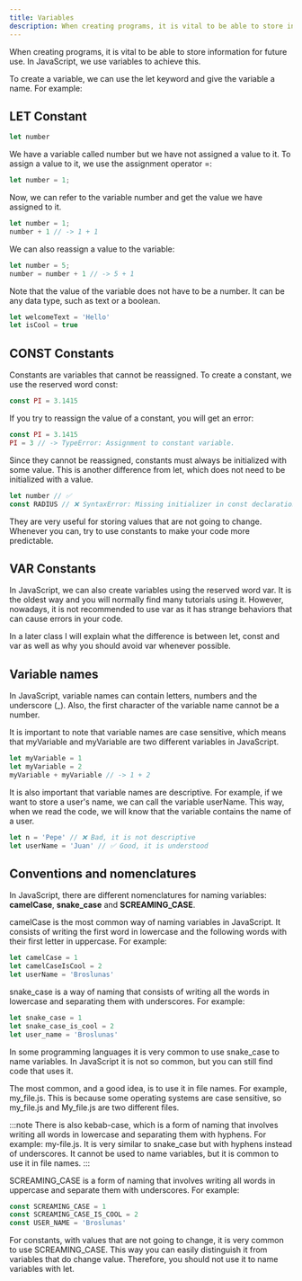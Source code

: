 ```yaml
---
title: Variables
description: When creating programs, it is vital to be able to store information for future use. In JavaScript, we use variables to achieve this.
---
```


When creating programs, it is vital to be able to store information for future use. In JavaScript, we use variables to achieve this.

To create a variable, we can use the let keyword and give the variable a name. For example:

## LET Constant
```js title="LET Variable"
let number
```

We have a variable called number but we have not assigned a value to it. To assign a value to it, we use the assignment operator =:
```js title="LET Variable + Value"
let number = 1;
```
Now, we can refer to the variable number and get the value we have assigned to it.
```js title="Call Variable"
let number = 1;
number + 1 // -> 1 + 1
```
We can also reassign a value to the variable:
```js title="Reassign value"
let number = 5;
number = number + 1 // -> 5 + 1
```
Note that the value of the variable does not have to be a number. It can be any data type, such as text or a boolean.
```js title="Reassign value"
let welcomeText = 'Hello'
let isCool = true
```

## CONST Constants
Constants are variables that cannot be reassigned. To create a constant, we use the reserved word const:
```js title="Const"
const PI = 3.1415
```
If you try to reassign the value of a constant, you will get an error:
```js title="Reassign value"
const PI = 3.1415
PI = 3 // -> TypeError: Assignment to constant variable.
```
Since they cannot be reassigned, constants must always be initialized with some value. This is another difference from let, which does not need to be initialized with a value.
```js title="Assign value to const variable"
let number // ✅
const RADIUS // ❌ SyntaxError: Missing initializer in const declaration
```
They are very useful for storing values ​​that are not going to change. Whenever you can, try to use constants to make your code more predictable.

## VAR Constants
In JavaScript, we can also create variables using the reserved word var. It is the oldest way and you will normally find many tutorials using it. However, nowadays, it is not recommended to use var as it has strange behaviors that can cause errors in your code.

In a later class I will explain what the difference is between let, const and var as well as why you should avoid var whenever possible.

## Variable names
In JavaScript, variable names can contain letters, numbers and the underscore (_). Also, the first character of the variable name cannot be a number.

It is important to note that variable names are case sensitive, which means that myVariable and myVariable are two different variables in JavaScript.
```js title="Variable names"
let myVariable = 1
let myVariable = 2
myVariable + myVariable // -> 1 + 2
```
It is also important that variable names are descriptive. For example, if we want to store a user's name, we can call the variable userName. This way, when we read the code, we will know that the variable contains the name of a user.
```js title="Variable names"
let n = 'Pepe' // ❌ Bad, it is not descriptive
let userName = 'Juan' // ✅ Good, it is understood
```

## Conventions and nomenclatures
In JavaScript, there are different nomenclatures for naming variables: **camelCase**, **snake_case** and **SCREAMING_CASE**.

camelCase is the most common way of naming variables in JavaScript. It consists of writing the first word in lowercase and the following words with their first letter in uppercase. For example:

```js title="camelCase"
let camelCase = 1
let camelCaseIsCool = 2
let userName = 'Broslunas'
```
snake_case is a way of naming that consists of writing all the words in lowercase and separating them with underscores. For example:

```js title="snake_case"
let snake_case = 1
let snake_case_is_cool = 2
let user_name = 'Broslunas'
```
In some programming languages ​​it is very common to use snake_case to name variables. In JavaScript it is not so common, but you can still find code that uses it.

The most common, and a good idea, is to use it in file names. For example, my_file.js. This is because some operating systems are case sensitive, so my_file.js and My_file.js are two different files.

:::note
There is also kebab-case, which is a form of naming that involves writing all words in lowercase and separating them with hyphens. For example: my-file.js. It is very similar to snake_case but with hyphens instead of underscores. It cannot be used to name variables, but it is common to use it in file names.
:::

SCREAMING_CASE is a form of naming that involves writing all words in uppercase and separate them with underscores. For example:

```js title="SCREAMING_CASE"
const SCREAMING_CASE = 1
const SCREAMING_CASE_IS_COOL = 2
const USER_NAME = 'Broslunas'
```
For constants, with values ​​that are not going to change, it is very common to use SCREAMING_CASE. This way you can easily distinguish it from variables that do change value. Therefore, you should not use it to name variables with let.